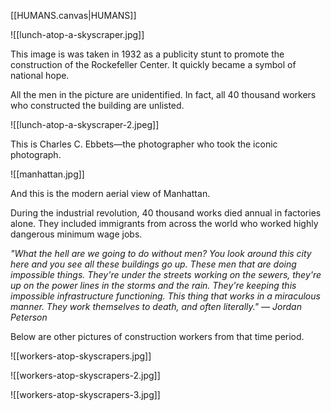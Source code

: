 [[HUMANS.canvas|HUMANS]]

![[lunch-atop-a-skyscraper.jpg]]

This image is was taken in 1932 as a publicity stunt to promote the construction of the Rockefeller Center. It quickly became a symbol of national hope.

All the men in the picture are unidentified. In fact, all 40 thousand workers who constructed the building are unlisted.

![[lunch-atop-a-skyscraper-2.jpeg]]

This is Charles C. Ebbets—the photographer who took the iconic photograph.

![[manhattan.jpg]]

And this is the modern aerial view of Manhattan.

During the industrial revolution, 40 thousand works died annual in factories alone. They included immigrants from across the world who worked highly dangerous minimum wage jobs.

*"What the hell are we going to do without men? You look around this city here and you see all these buildings go up. These men that are doing impossible things. They're under the streets working on the sewers, they're up on the power lines in the storms and the rain. They're keeping this impossible infrastructure functioning. This thing that works in a miraculous manner. They work themselves to death, and often literally." — Jordan Peterson*

Below are other pictures of construction workers from that time period.

![[workers-atop-skyscrapers.jpg]]

![[workers-atop-skyscrapers-2.jpg]]

![[workers-atop-skyscrapers-3.jpg]]
